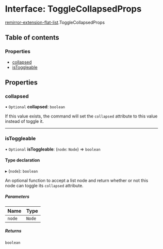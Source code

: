 # Interface: ToggleCollapsedProps

[remirror-extension-flat-list](../modules/remirror_extension_flat_list.md).ToggleCollapsedProps

## Table of contents

### Properties

- [collapsed](remirror_extension_flat_list.ToggleCollapsedProps.md#collapsed)
- [isToggleable](remirror_extension_flat_list.ToggleCollapsedProps.md#istoggleable)

## Properties

### collapsed

• `Optional` **collapsed**: `boolean`

If this value exists, the command will set the `collapsed` attribute to
this value instead of toggle it.

___

### isToggleable

• `Optional` **isToggleable**: (`node`: `Node`) => `boolean`

#### Type declaration

▸ (`node`): `boolean`

An optional function to accept a list node and return whether or not this
node can toggle its `collapsed` attribute.

##### Parameters

| Name | Type |
| :------ | :------ |
| `node` | `Node` |

##### Returns

`boolean`
